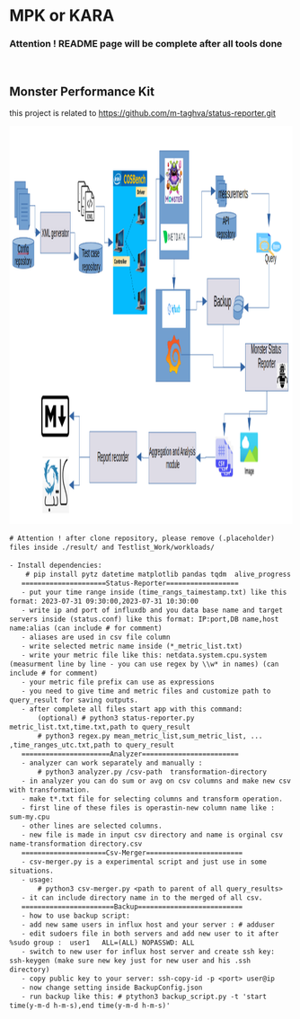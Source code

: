 # MPK or KARA

<h3> Attention !  README page will be complete after all tools done </h3>

‪<h2>Monster Performance Kit</h2>

this project is related to https://github.com/m-taghva/status-reporter.git

<img src="MPK.png" width="1450" height="709"/>


    
    # Attention ! after clone repository, please remove (.placeholder) files inside ./result/ and Testlist_Work/workloads/ 
    
    - Install dependencies:
        # pip install pytz datetime matplotlib pandas tqdm  alive_progress
       =====================Status-Reporter==================
       - put your time range inside (time_rangs_taimestamp.txt) like this format: 2023-07-31 09:30:00,2023-07-31 10:30:00
       - write ip and port of influxdb and you data base name and target servers inside (status.conf) like this format: IP:port,DB name,host name:alias (can include # for comment)
       - aliases are used in csv file column
       - write selected metric name inside (*_metric_list.txt)
       - write your metric file like this: netdata.system.cpu.system (measurment line by line - you can use regex by \\w* in names) (can include # for comment)
       - your metric file prefix can use as expressions
       - you need to give time and metric files and customize path to query_result for saving outputs.
       - after complete all files start app with this command:
           (optional) # python3 status-reporter.py metric_list.txt,time.txt,path to query_result
           # python3 regex.py mean_metric_list,sum_metric_list, ... ,time_ranges_utc.txt,path to query_result
       ======================Analyzer========================
       - analyzer can work separately and manually :
           # python3 analyzer.py /csv-path  transformation-directory
       - in analyzer you can do sum or avg on csv columns and make new csv with transformation.
       - make t*.txt file for selecting columns and transform operation. 
       - first line of these files is operastin-new column name like : sum-my.cpu
       - other lines are selected columns.
       - new file is made in input csv directory and name is orginal csv name-transformation directory.csv
       =====================Csv-Merger========================
       - csv-merger.py is a experimental script and just use in some situations.
       - usage:
           # python3 csv-merger.py <path to parent of all query_results>
       - it can include directory name in to the merged of all csv.
       =======================Backup==========================
       - how to use backup script:
       - add new same users in influx host and your server : # adduser
       - edit sudoers file in both servers and add new user to it after %sudo group :  user1   ALL=(ALL) NOPASSWD: ALL
       - switch to new user for influx host server and create ssh key: ssh-keygen (make sure new key just for new user and his .ssh directory)
       - copy public key to your server: ssh-copy-id -p <port> user@ip
       - now change setting inside BackupConfig.json
       - run backup like this: # ptython3 backup_script.py -t 'start time(y-m-d h-m-s),end time(y-m-d h-m-s)' 
